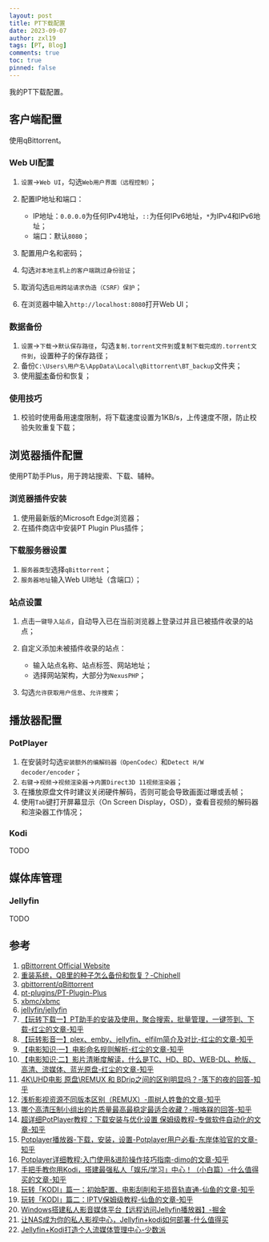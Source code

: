 ```yaml
---
layout: post
title: PT下载配置
date: 2023-09-07
author: zxl19
tags: [PT, Blog]
comments: true
toc: true
pinned: false
---
```


我的PT下载配置。

<!-- more -->

## 客户端配置

使用qBittorrent。

### Web UI配置

1. `设置`->`Web UI`，勾选`Web用户界面（远程控制）`；
2. 配置IP地址和端口：

    - IP地址：`0.0.0.0`为任何IPv4地址，`::`为任何IPv6地址，`*`为IPv4和IPv6地址；
    - 端口：默认`8080`；

3. 配置用户名和密码；
4. 勾选`对本地主机上的客户端跳过身份验证`；
5. 取消勾选`启用跨站请求伪造（CSRF）保护`；
6. 在浏览器中输入`http://localhost:8080`打开Web UI；

### 数据备份

1. `设置`->`下载`->`默认保存路径`，勾选`复制.torrent文件到`或`复制下载完成的.torrent文件到`，设置种子的保存路径；
2. 备份`C:\Users\用户名\AppData\Local\qBittorrent\BT_backup`文件夹；
3. 使用[脚本](https://www.chiphell.com/thread-2458627-1-1.html)备份和恢复；

### 使用技巧

1. 校验时使用备用速度限制，将下载速度设置为1KB/s，上传速度不限，防止校验失败重复下载；

## 浏览器插件配置

使用PT助手Plus，用于跨站搜索、下载、辅种。

### 浏览器插件安装

1. 使用最新版的Microsoft Edge浏览器；
2. 在插件商店中安装PT Plugin Plus插件；

### 下载服务器设置

1. `服务器类型`选择`qBittorrent`；
2. `服务器地址`输入Web UI地址（含端口）；

### 站点设置

1. 点击`一键导入站点`，自动导入已在当前浏览器上登录过并且已被插件收录的站点；
2. 自定义添加未被插件收录的站点：

    - 输入站点名称、站点标签、网站地址；
    - 选择网站架构，大部分为`NexusPHP`；

3. 勾选`允许获取用户信息`、`允许搜索`；

## 播放器配置

### PotPlayer

1. 在安装时勾选`安装额外的编解码器（OpenCodec）`和`Detect H/W decoder/encoder`；
2. `右键`->`视频`->`视频渲染器`->`内置Direct3D 11视频渲染器`；
3. 在播放原盘文件时建议关闭硬件解码，否则可能会导致画面过曝或丢帧；
4. 使用`Tab`键打开屏幕显示（On Screen Display，OSD），查看音视频的解码器和渲染器工作情况；

### Kodi

TODO

## 媒体库管理

### Jellyfin

TODO

## 参考

1. [qBittorrent Official Website](https://www.qbittorrent.org)
2. [重装系统，QB里的种子怎么备份和恢复？-Chiphell](https://www.chiphell.com/thread-2458627-1-1.html)
3. [qbittorrent/qBittorrent](https://github.com/qbittorrent/qBittorrent)
4. [pt-plugins/PT-Plugin-Plus](https://github.com/pt-plugins/PT-Plugin-Plus)
5. [xbmc/xbmc](https://github.com/xbmc/xbmc)
6. [jellyfin/jellyfin](https://github.com/jellyfin/jellyfin)
7. [【玩转下载一】PT助手的安装及使用，聚合搜索，批量管理，一键签到、下载-红尘的文章-知乎](https://zhuanlan.zhihu.com/p/370267554)
8. [【玩转影音一】plex、emby、jellyfin、elfilm简介及对比-红尘的文章-知乎](https://zhuanlan.zhihu.com/p/370799025)
9. [【电影知识·一】电影命名规则解析-红尘的文章-知乎](https://zhuanlan.zhihu.com/p/391078574)
10. [【电影知识·二】影片清晰度解读，什么是TC、HD、BD、WEB-DL、枪版、高清、流媒体、蓝光原盘-红尘的文章-知乎](https://zhuanlan.zhihu.com/p/412077939)
11. [4K\UHD电影 原盘\REMUX 和 BDrip之间的区别明显吗？-落下的夜的回答-知乎](https://www.zhihu.com/question/266754983/answer/2393730119)
12. [浅析影视资源不同版本区别（REMUX）-周树人姓鲁的文章-知乎](https://zhuanlan.zhihu.com/p/354928248)
13. [哪个高清压制小组出的片质量最高最稳定最适合收藏？-哦咯槑的回答-知乎](https://www.zhihu.com/question/31453118/answer/2647191266)
14. [超详细PotPlayer教程：下载安装与优化设置 保姆级教程-专做软件自动化的文章-知乎](https://zhuanlan.zhihu.com/p/504190202)
15. [Potplayer播放器-下载，安装，设置-Potplayer用户必看-东岸体验官的文章-知乎](https://zhuanlan.zhihu.com/p/639279632)
16. [Potplayer详细教程:入门使用&进阶操作技巧指南-dimo的文章-知乎](https://zhuanlan.zhihu.com/p/600527656)
17. [手把手教你用Kodi，搭建最强私人「娱乐/学习」中心！（小白篇）-什么值得买的文章-知乎](https://zhuanlan.zhihu.com/p/210856993)
18. [玩转「KODI」篇一：初始配置、电影刮削和无损音轨直通-仙鱼的文章-知乎](https://zhuanlan.zhihu.com/p/469759517)
19. [玩转「KODI」篇二：IPTV保姆级教程-仙鱼的文章-知乎](https://zhuanlan.zhihu.com/p/478246252)
20. [Windows搭建私人影音媒体平台【远程访问Jellyfin播放器】-掘金](https://juejin.cn/post/7226181917997482040)
21. [让NAS成为你的私人影视中心，Jellyfin+kodi如何部署-什么值得买](https://post.smzdm.com/p/akmg5wgr/)
22. [Jellyfin+Kodi打造个人流媒体管理中心-少数派](https://client.sspai.com/post/76951)
